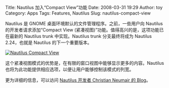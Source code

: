 Title: Nautilus 加入“Compact View”功能
Date: 2008-03-31 19:29
Author: toy
Category: Apps
Tags: Features, Nautilus
Slug: nautilus-compact-view

Nautilus 是 GNOME 桌面环境默认的文件管理程序。之前，一些用户向 Nautilus
的开发者请求添加“Compact View
(紧凑视图)”功能。值得高兴的是，这项功能已在最新的 Nautilus trunk
中实现。Nautilus trunk 分支最终将成为 Nautilus 2.24，也就是 Nautilus
的下一个重要版本。

[![Nautilus Compact
View](http://i.linuxtoy.org/i/2008/03/nautilus-compact-view-300x233.png "nautilus-compact-view")](http://i.linuxtoy.org/i/2008/03/nautilus-compact-view.png)

这个紧凑视图模式的优势是，在有限的窗口视图中能够显示更多的内容。Nautilus
也将为此功能提供相应选项，以便让用户能够控制该模式的列宽。

更为详细的信息，可以访问 [Nautilus 开发者 Christian Neumair 的
Blog](http://blogs.gnome.org/cneumair/2008/03/30/compact-view-has-landed-in-nautilus-trunk/)。
